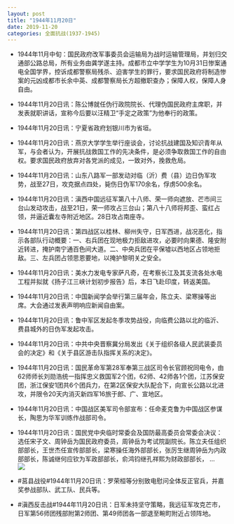 ```yaml
---
layout: post
title: "1944年11月20日"
date: 2019-11-20
categories: 全面抗战(1937-1945)
---
```


<meta name="referrer" content="no-referrer" />

- 1944年11月中旬：国民政府改军事委员会运输局为战时运输管理局，并划归交通部公路总局，所有业务由龚学遂主持。成都市立中学学生为10月31日惨案通电全国学界，控诉成都警察局残杀、迫害学生的罪行，要求国民政府将制造惨案的元凶成都市长余中英、成都警察局长方超撤职查办；保障人权，保障人身自由。 

- 1944年11月20日讯：陈公博就任伪行政院院长、代理伪国民政府主席职，并发表就职讲话，宣称今后要以汪精卫“手定之政策”为他奉行的政策。 

- 1944年11月20日讯：宁夏省政府划银川市为省垣。 

- 1944年11月20日讯：燕京大学学生举行座谈会，讨论抗战建国及知识青年从军，与会者认为，开展抗战救国工作的先决条件，是必须争取救国工作的自由权。要求国民政府放弃对各党派的成见，一致对外，挽救危局。 

- 1944年11月20日讯：山东八路军一部发动对临（沂）费（县）边日伪军攻势，战至27日，攻克据点四处，毙伤日伪军170余名，俘虏500余名。 

- 1944年11月20日讯：滇西中国远征军第八十八师、荣一师向遮放、芒市间三台山发动攻击，战至21日，荣一师攻占三台山；第八十八师将邦歪、蛮红占领，并逼近囊左寺附近地区。28日攻占南座寺。 

- 1944年11月20日讯：第四战区以桂林、柳州失守，日军西进，战况恶化，指示各部队行动概要：一、右兵团在现地极力拒敌进攻，必要时向果德、隆安附近转进，掩护南宁通百色间大道。二、中央兵团在平保墟以西地区占领地拒敌。三、左兵团占领思恩要地，以掩护黎明关之安全。 

- 1944年11月20日讯：美水力发电专家萨凡奇，在考察长江及其支流各处水电工程并拟就《扬子江三峡计划初步报告》后，本日飞赴印度，转返美国。 

- 1944年11月20日讯：中国新闻学会举行第三届年会，陈立夫、梁寒操等出席。大会通过发表声明响应新闻自由案。 

- 1944年11月20日讯：鲁中军区发起冬季攻势战役，向临费公路以北的临沂、费县城外的日伪军发起攻击。 

- 1944年11月20日讯：中共中央晋察冀分局发出《关于组织各级人民武装委员会的决定》和《关于县区游击队指挥关系的决定》。 

- 1944年11月20日讯：国民革命军第28军奉第三战区司令长官顾祝同电令，由62师师长刘勋浩统一指挥忠义救国军2个团，62师、42师各1个团，江苏保安团，浙江保安1团共6个团兵力，在第2区保安大队配合下，向宣长公路以北进攻，并限令20天内消灭新四军16旅于郎、广、宣地区。 

- 1944年11月20日讯：中国战区美军司令部宣布：任命麦克鲁为中国战区参谋长，陶思为华军训练作战部司令。 

- 1944年11月20日讯：国民党中央临时常委会及国防最高委员会常委会决议：选任宋子文、周钟岳为国民政府委员，周钟岳为考试院副院长。陈立夫任组织部部长，王世杰任宣传部部长，梁寒操任海外部部长，张厉生继周钟岳为内政部部长，陈诚继何应钦为军政部部长，俞鸿钧继孔祥熙为财政部部长， ... <br/><img src="https://wx3.sinaimg.cn/large/aca367d8ly1g949x66y24j20c80903yj.jpg" />

- #莒县战役#1944年11月20日讯：罗荣桓等分别致电慰问全体反正官兵，并嘉奖参战部队、武工队、民兵等。 

- #滇西反击战#1944年11月20日讯：日军未持坚守策略，我远征军攻克芒市，日军第56师团残部附第2师团、第49师团各一部退至畹町附近占领阵地。 

